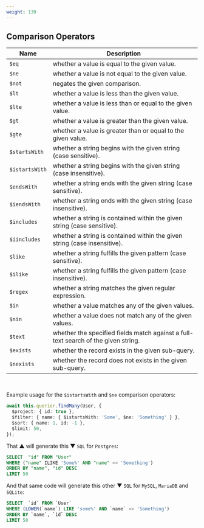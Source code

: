 ```yaml
---
weight: 130
---
```


## Comparison Operators

| Name           | Description                                                                        |
| -------------- | ---------------------------------------------------------------------------------- |
| `$eq`          | whether a value is equal to the given value.                                       |
| `$ne`          | whether a value is not equal to the given value.                                   |
| `$not`         | negates the given comparison.                                                      |
| `$lt`          | whether a value is less than the given value.                                      |
| `$lte`         | whether a value is less than or equal to the given value.                          |
| `$gt`          | whether a value is greater than the given value.                                   |
| `$gte`         | whether a value is greater than or equal to the given value.                       |
| `$startsWith`  | whether a string begins with the given string (case sensitive).                    |
| `$istartsWith` | whether a string begins with the given string (case insensitive).                  |
| `$endsWith`    | whether a string ends with the given string (case sensitive).                      |
| `$iendsWith`   | whether a string ends with the given string (case insensitive).                    |
| `$includes`    | whether a string is contained within the given string (case sensitive).            |
| `$iincludes`   | whether a string is contained within the given string (case insensitive).          |
| `$like`        | whether a string fulfills the given pattern (case sensitive).                      |
| `$ilike`       | whether a string fulfills the given pattern (case insensitive).                    |
| `$regex`       | whether a string matches the given regular expression.                             |
| `$in`          | whether a value matches any of the given values.                                   |
| `$nin`         | whether a value does not match any of the given values.                            |
| `$text`        | whether the specified fields match against a full-text search of the given string. |
| `$exists`      | whether the record exists in the given sub-query.                                  |
| `$nexists`     | whether the record does not exists in the given sub-query.                         |

&nbsp;

Example usage for the `$istartsWith` and `$ne` comparison operators:

```ts
await this.querier.findMany(User, {
  $project: { id: true },
  $filter: { name: { $istartsWith: 'Some', $ne: 'Something' } },
  $sort: { name: 1, id: -1 },
  $limit: 50,
});
```

That &#9650; will generate this &#9660; `SQL` for `Postgres`:

```sql
SELECT  "id" FROM "User"
WHERE ("name" ILIKE 'Some%' AND "name" <> 'Something')
ORDER BY "name", "id" DESC
LIMIT 50
```

And that same code will generate this other &#9660; `SQL` for `MySQL`, `MariaDB` and `SQLite`:

```sql
SELECT  `id` FROM `User`
WHERE (LOWER(`name`) LIKE 'some%' AND `name` <> 'Something')
ORDER BY `name`, `id` DESC
LIMIT 50
```
